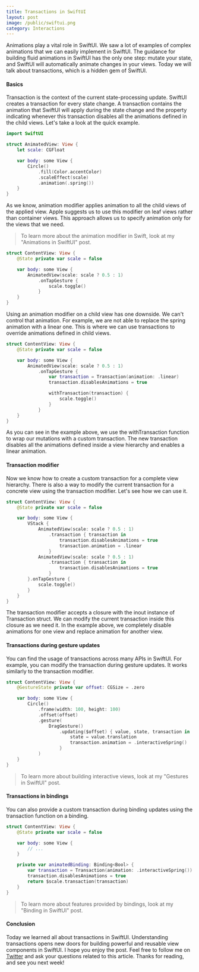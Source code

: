 ```yaml
---
title: Transactions in SwiftUI
layout: post
image: /public/swiftui.png
category: Interactions
---
```


Animations play a vital role in SwiftUI. We saw a lot of examples of complex animations that we can easily implement in SwiftUI. The guidance for building fluid animations in SwiftUI has the only one step: mutate your state, and SwiftUI will automatically animate changes in your views. Today we will talk about transactions, which is a hidden gem of SwiftUI.

#### Basics
Transaction is the context of the current state-processing update. SwiftUI creates a transaction for every state change. A transaction contains the animation that SwiftUI will apply during the state change and the property indicating whenever this transaction disables all the animations defined in the child views. Let's take a look at the quick example.

```swift
import SwiftUI

struct AnimatedView: View {
    let scale: CGFloat

    var body: some View {
        Circle()
            .fill(Color.accentColor)
            .scaleEffect(scale)
            .animation(.spring())
    }
}
```

As we know, animation modifier applies animation to all the child views of the applied view. Apple suggests us to use this modifier on leaf views rather than container views. This approach allows us to specify animation only for the views that we need.

> To learn more about the animation modifier in Swift, look at my "Animations in SwiftUI" post.

```swift
struct ContentView: View {
    @State private var scale = false

    var body: some View {
        AnimatedView(scale: scale ? 0.5 : 1)
            .onTapGesture {
                scale.toggle()
            }
    }
}
```

Using an animation modifier on a child view has one downside. We can't control that animation. For example, we are not able to replace the spring animation with a linear one. This is where we can use transactions to override animations defined in child views.

```swift
struct ContentView: View {
    @State private var scale = false

    var body: some View {
        AnimatedView(scale: scale ? 0.5 : 1)
            .onTapGesture {
                var transaction = Transaction(animation: .linear)
                transaction.disablesAnimations = true

                withTransaction(transaction) {
                    scale.toggle()
                }
            }
    }
}
```

As you can see in the example above, we use the withTransaction function to wrap our mutations with a custom transaction. The new transaction disables all the animations defined inside a view hierarchy and enables a linear animation.

#### Transaction modifier
Now we know how to create a custom transaction for a complete view hierarchy. There is also a way to modify the current transaction for a concrete view using the transaction modifier. Let's see how we can use it.

```swift
struct ContentView: View {
    @State private var scale = false

    var body: some View {
        VStack {
            AnimatedView(scale: scale ? 0.5 : 1)
                .transaction { transaction in
                    transaction.disablesAnimations = true
                    transaction.animation = .linear
                }
            AnimatedView(scale: scale ? 0.5 : 1)
                .transaction { transaction in
                    transaction.disablesAnimations = true
                }
        }.onTapGesture {
            scale.toggle()
        }
    }
}
```

The transaction modifier accepts a closure with the inout instance of Transaction struct. We can modify the current transaction inside this closure as we need it. In the example above, we completely disable animations for one view and replace animation for another view.

#### Transactions during gesture updates
You can find the usage of transactions across many APIs in SwiftUI. For example, you can modify the transaction during gesture updates. It works similarly to the transaction modifier.

```swift
struct ContentView: View {
    @GestureState private var offset: CGSize = .zero

    var body: some View {
        Circle()
            .frame(width: 100, height: 100)
            .offset(offset)
            .gesture(
                DragGesture()
                    .updating($offset) { value, state, transaction in
                        state = value.translation
                        transaction.animation = .interactiveSpring()
                    }
            )
    }
}
```

> To learn more about building interactive views, look at my "Gestures in SwiftUI" post.

#### Transactions in bindings
You can also provide a custom transaction during binding updates using the transaction function on a binding.

```swift
struct ContentView: View {
    @State private var scale = false

    var body: some View {
        // ...
    }

    private var animatedBinding: Binding<Bool> {
        var transaction = Transaction(animation: .interactiveSpring())
        transaction.disablesAnimations = true
        return $scale.transaction(transaction)
    }
}
```

> To learn more about features provided by bindings, look at my "Binding in SwiftUI" post.

#### Conclusion
Today we learned all about transactions in SwiftUI. Understanding transactions opens new doors for building powerful and reusable view components in SwiftUI. I hope you enjoy the post. Feel free to follow me on [Twitter](https://twitter.com/mecid) and ask your questions related to this article. Thanks for reading, and see you next week!
